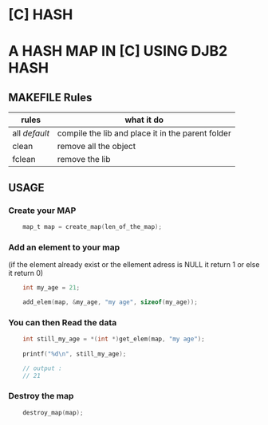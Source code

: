 # [C] HASH
# A HASH MAP IN [C] USING DJB2 HASH

## MAKEFILE Rules
| **rules** | **what it do** |
|-----------|----------------|
| all *default* | compile the lib and place it in the parent folder |
| clean | remove all the object |
| fclean | remove the lib |

## USAGE

### Create your MAP

```c
    map_t map = create_map(len_of_the_map);
```
### Add an element to your map 
(if the element already exist or the ellement adress is NULL it return 1 or else it return 0)

```c
    int my_age = 21;

    add_elem(map, &my_age, "my age", sizeof(my_age));
```

### You can then Read the data

```c
    int still_my_age = *(int *)get_elem(map, "my age");
    
    printf("%d\n", still_my_age);

    // output :
    // 21
```
### Destroy the map

```c
    destroy_map(map);
```
